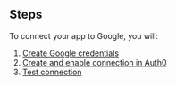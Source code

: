 ## Steps

To connect your app to Google, you will:

1. [Create Google credentials](#create-google-credentials)
2. [Create and enable connection in Auth0](#create-and-enable-connection-in-auth0)
3. [Test connection](#test-connection)
